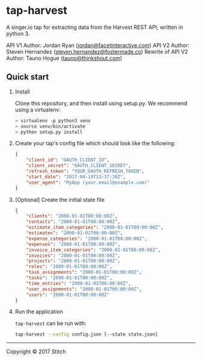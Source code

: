 # tap-harvest

A singer.io tap for extracting data from the Harvest REST API, written in python 3.

API V1 Author: Jordan Ryan (jordan@facetinteractive.com)
API V2 Author: Steven Hernandez (steven.hernandez@fostermade.co)
Rewrite of API V2 Author: Tauno Hogue (tauno@thinkshout.com)

## Quick start

1. Install

    Clone this repository, and then install using setup.py. We recommend using a virtualenv:

    ```bash
    > virtualenv -p python3 venv
    > source venv/bin/activate
    > python setup.py install
    ```

2. Create your tap's config file which should look like the following:

    ```json
    {
        "client_id": "OAUTH_CLIENT_ID",
        "client_secret": "OAUTH_CLIENT_SECRET",
        "refresh_token": "YOUR_OAUTH_REFRESH_TOKEN",
        "start_date": "2017-04-19T13:37:30Z",
        "user_agent": "MyApp (your.email@example.com)"
    }
    ```

3. [Optional] Create the initial state file

    ```json
    {
        "clients": "2000-01-01T00:00:00Z",
        "contacts": "2000-01-01T00:00:00Z",
        "estimate_item_categories": "2000-01-01T00:00:00Z",
        "estimates": "2000-01-01T00:00:00Z",
        "expense_categories": "2000-01-01T00:00:00Z",
        "expenses": "2000-01-01T00:00:00Z",
        "invoice_item_categories": "2000-01-01T00:00:00Z",
        "invoices": "2000-01-01T00:00:00Z",
        "projects": "2000-01-01T00:00:00Z",
        "roles": "2000-01-01T00:00:00Z",
        "task_assignments": "2000-01-01T00:00:00Z",
        "tasks": "2000-01-01T00:00:00Z",
        "time_entries": "2000-01-01T00:00:00Z",
        "user_assignments": "2000-01-01T00:00:00Z",
        "users": "2000-01-01T00:00:00Z"
    }
    ```

4. Run the application

    `tap-harvest` can be run with:

    ```bash
    tap-harvest --config config.json [--state state.json]
    ```

---

Copyright &copy; 2017 Stitch
